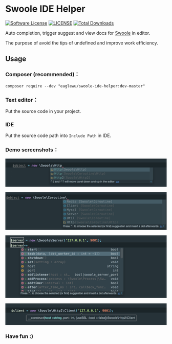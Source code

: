 Swoole IDE Helper
====================

[![Software License][ico-license]](LICENSE.md)
[![LICENSE](https://img.shields.io/badge/license-Anti%20996-blue.svg)](https://github.com/996icu/996.ICU/blob/master/LICENSE)
[![Total Downloads][ico-downloads]][link-downloads]

Auto completion, trigger suggest and view docs for [Swoole](https://github.com/swoole/swoole-src) in editor.

The purpose of avoid the tips of undefined and improve work efficiency.

## Usage
### Composer (recommended)：

    composer require --dev "eaglewu/swoole-ide-helper:dev-master"

### Text editor：

Put the source code in your project.

### IDE

Put the source code path into `Include Path` in IDE.

### Demo screenshots：

![demo1](./imgs/img-01.png "demo1")

![demo2](./imgs/img-02.png "demo2")

![demo3](./imgs/img-03.png "demo3")

![demo4](./imgs/img-04.png "demo4")


### Have fun :)



[ico-downloads]: https://img.shields.io/packagist/dt/eaglewu/swoole-ide-helper.svg?style=flat-square
[ico-license]: https://img.shields.io/badge/license-MIT-brightgreen.svg?style=flat-square

[link-downloads]: https://packagist.org/packages/eaglewu/swoole-ide-helper
